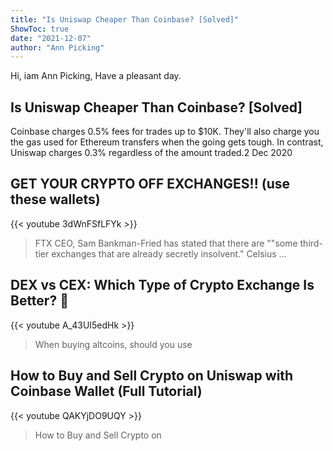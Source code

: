 ```yaml
---
title: "Is Uniswap Cheaper Than Coinbase? [Solved]"
ShowToc: true 
date: "2021-12-07"
author: "Ann Picking" 
---
```


Hi, iam Ann Picking, Have a pleasant day.
## Is Uniswap Cheaper Than Coinbase? [Solved]
Coinbase charges 0.5% fees for trades up to $10K. They'll also charge you the gas used for Ethereum transfers when the going gets tough. In contrast, Uniswap charges 0.3% regardless of the amount traded.2 Dec 2020

## GET YOUR CRYPTO OFF EXCHANGES!! (use these wallets)
{{< youtube 3dWnFSfLFYk >}}
>FTX CEO, Sam Bankman-Fried has stated that there are ""some third-tier exchanges that are already secretly insolvent." Celsius ...

## DEX vs CEX: Which Type of Crypto Exchange Is Better? 🔄
{{< youtube A_43UI5edHk >}}
>When buying altcoins, should you use 

## How to Buy and Sell Crypto on Uniswap with Coinbase Wallet (Full Tutorial)
{{< youtube QAKYjDO9UQY >}}
>How to Buy and Sell Crypto on 

